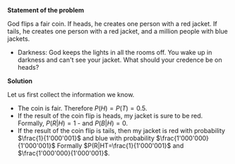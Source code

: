 **Statement of the problem**

God flips a fair coin. If heads, he creates one person with a red jacket. If tails, he creates one person with a red jacket, and a million people with blue jackets. 
* Darkness: God keeps the lights in all the rooms off. You wake up in darkness and can't see your jacket. What should your credence be on heads?

**Solution**

Let us first collect the information we know.
* The coin is fair. Therefore $P(H)=P(T)=0.5$.
* If the result of the coin flip is heads, my jacket is sure to be red. Formally, $P(R|H)=1$ - and $P(B|H)=0$.
* If the result of the coin flip is tails, then my jacket is red with probability $\frac{1}{1'000'001}$ and blue with probability $\frac{1'000'000}{1'000'001}$ Formally $P(R|HT=\frac{1}{1'000'001}$ and $\frac{1'000'000}{1'000'001}$.
